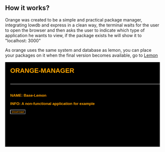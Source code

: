 ## How it works?

Orange was created to be a simple and practical package manager, integrating lowdb and express in a clean way, the terminal waits for the user to open the browser and then asks the user to indicate which type of application he wants to view, if the package exists he will show it to "localhost: 3000"


As orange uses the same system and database as lemon, you can place your packages on it when the final version becomes available, go to [Lemon](https://github.com/Juice-Team/lemon) 

<img src="print.png">
